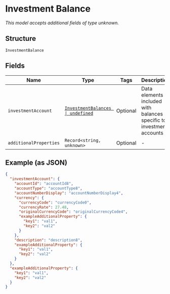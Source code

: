 
# Investment Balance

*This model accepts additional fields of type unknown.*

## Structure

`InvestmentBalance`

## Fields

| Name | Type | Tags | Description |
|  --- | --- | --- | --- |
| `investmentAccount` | [`InvestmentBalances \| undefined`](../../doc/models/investment-balances.md) | Optional | Data elements included with balances specific to investment accounts |
| `additionalProperties` | `Record<string, unknown>` | Optional | - |

## Example (as JSON)

```json
{
  "investmentAccount": {
    "accountId": "accountId8",
    "accountType": "accountType8",
    "accountNumberDisplay": "accountNumberDisplay4",
    "currency": {
      "currencyCode": "currencyCode0",
      "currencyRate": 27.48,
      "originalCurrencyCode": "originalCurrencyCode4",
      "exampleAdditionalProperty": {
        "key1": "val1",
        "key2": "val2"
      }
    },
    "description": "description8",
    "exampleAdditionalProperty": {
      "key1": "val1",
      "key2": "val2"
    }
  },
  "exampleAdditionalProperty": {
    "key1": "val1",
    "key2": "val2"
  }
}
```

